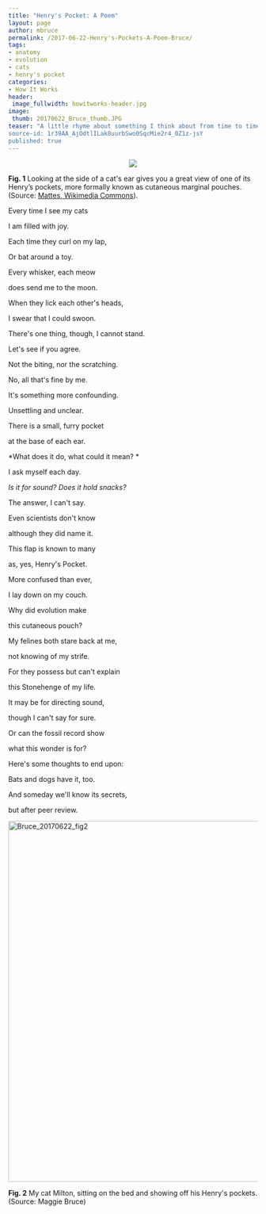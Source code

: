 ```yaml
---
title: "Henry's Pocket: A Poem"
layout: page
author: mbruce
permalink: /2017-06-22-Henry's-Pockets-A-Poem-Bruce/
tags:
- anatomy
- evolution
- cats
- henry's pocket
categories:
- How It Works
header:
 image_fullwidth: howitworks-header.jpg
image:
 thumb: 20170622_Bruce_thumb.JPG
teaser: "A little rhyme about something I think about from time to time.”
source-id: 1r39AA_AjOdtlILak8uurbSwo0SqcMie2r4_0Z1z-jsY
published: true
---
```


<div style="text-align:center"><img src ="[https://en.wikipedia.org/wiki/Henry%27s_pocket#/media/File:Katzenohr_seitlich.JPG](https://en.wikipedia.org/wiki/Henry%27s_pocket#/media/File:Katzenohr_seitlich.JPG)"/></div>

**Fig. 1** Looking at the side of a cat's ear gives you a great view of one of its Henry’s pockets, more formally known as cutaneous marginal pouches. (Source: [Mattes, Wikimedia Commons](https://en.wikipedia.org/wiki/Henry%27s_pocket)). 

Every time I see my cats

I am filled with joy.

Each time they curl on my lap,

Or bat around a toy. 

	

Every whisker, each meow 

does send me to the moon. 

When they lick each other's heads, 

I swear that I could swoon. 

There's one thing, though, I cannot stand. 

Let's see if you agree. 

Not the biting, nor the scratching.

No, all that's fine by me. 

It's something more confounding. 

Unsettling and unclear.

There is a small, furry pocket

at the base of each ear. 

*What does it do, what could it mean? *

I ask myself each day. 

*Is it for sound? Does it hold snacks?*

The answer, I can't say.

Even scientists don't know 

although they did name it.

This flap is known to many

as, yes, Henry's Pocket.

More confused than ever,

I lay down on my couch. 

Why did evolution make

this cutaneous pouch?

My felines both stare back at me, 

not knowing of my strife. 

For they possess but can't explain

this Stonehenge of my life. 

It may be for directing sound,

though I can't say for sure.

Or can the fossil record show 

what this wonder is for?

Here's some thoughts to end upon:

Bats and dogs have it, too.

And someday we'll know its secrets,

but after peer review.

<a data-flickr-embed="true"  href="https://www.flickr.com/photos/139839751@N06/35314954281/in/dateposted-friend/" title="Bruce_20170622_fig2"><img src="https://c1.staticflickr.com/5/4254/35314954281_4939c92306_b.jpg" width="544" height="728" alt="Bruce_20170622_fig2"></a><script async src="//embedr.flickr.com/assets/client-code.js" charset="utf-8"></script>

**Fig. 2** My cat Milton, sitting on the bed and showing off his Henry's pockets. (Source: Maggie Bruce)

